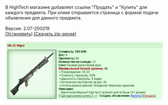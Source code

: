 В HighTech магазине добавляет ссылки "Продать" и "Купить" для каждого предмета. При клике открывается страница с формой подачи объявления для данного предмета.
<br>
<br>
Версия: 2.07-200219
<br>
[[Установить]](https://raw.githubusercontent.com/MyRequiem/comfortablePlayingInGW/master/separatedScripts/BuyHightech/buyHightech.user.js) [[Скачать zip-архив]](https://raw.githubusercontent.com/MyRequiem/comfortablePlayingInGW/master/separatedScripts/BuyHightech/buyHightech.user.js.zip)
<br>
<br>
![BuyHightech](https://raw.githubusercontent.com/MyRequiem/comfortablePlayingInGW/master/imgs/BuyHightech/screen.png)
<br>
